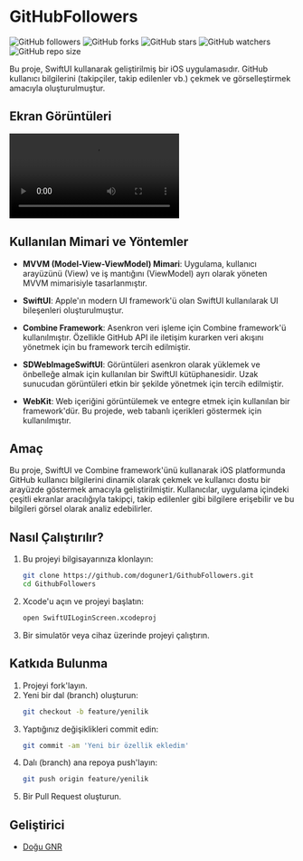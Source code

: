 # GitHubFollowers

![GitHub followers](https://img.shields.io/github/followers/doguner1?style=social)
![GitHub forks](https://img.shields.io/github/forks/doguner1/GithubFollowers?style=social)
![GitHub stars](https://img.shields.io/github/stars/doguner1/GithubFollowers?style=social)
![GitHub watchers](https://img.shields.io/github/watchers/doguner1/GithubFollowers?style=social)
![GitHub repo size](https://img.shields.io/github/repo-size/doguner1/GithubFollowers)

Bu proje, SwiftUI kullanarak geliştirilmiş bir iOS uygulamasıdır. GitHub kullanıcı bilgilerini (takipçiler, takip edilenler vb.) çekmek ve görselleştirmek amacıyla oluşturulmuştur.

## Ekran Görüntüleri

![Ekran Kaydı](https://github.com/doguner1/GitImageData/blob/main/GithubFollowes/EkranKaydi.mov)


## Kullanılan Mimari ve Yöntemler

- **MVVM (Model-View-ViewModel) Mimari**: Uygulama, kullanıcı arayüzünü (View) ve iş mantığını (ViewModel) ayrı olarak yöneten MVVM mimarisiyle tasarlanmıştır.
  
- **SwiftUI**: Apple'ın modern UI framework'ü olan SwiftUI kullanılarak UI bileşenleri oluşturulmuştur.
  
- **Combine Framework**: Asenkron veri işleme için Combine framework'ü kullanılmıştır. Özellikle GitHub API ile iletişim kurarken veri akışını yönetmek için bu framework tercih edilmiştir.

- **SDWebImageSwiftUI**: Görüntüleri asenkron olarak yüklemek ve önbelleğe almak için kullanılan bir SwiftUI kütüphanesidir. Uzak sunucudan görüntüleri etkin bir şekilde yönetmek için tercih edilmiştir.

- **WebKit**: Web içeriğini görüntülemek ve entegre etmek için kullanılan bir framework'dür. Bu projede, web tabanlı içerikleri göstermek için kullanılmıştır.

## Amaç

Bu proje, SwiftUI ve Combine framework'ünü kullanarak iOS platformunda GitHub kullanıcı bilgilerini dinamik olarak çekmek ve kullanıcı dostu bir arayüzde göstermek amacıyla geliştirilmiştir. Kullanıcılar, uygulama içindeki çeşitli ekranlar aracılığıyla takipçi, takip edilenler gibi bilgilere erişebilir ve bu bilgileri görsel olarak analiz edebilirler.

## Nasıl Çalıştırılır?

1. Bu projeyi bilgisayarınıza klonlayın:
   ```bash
   git clone https://github.com/doguner1/GithubFollowers.git
   cd GithubFollowers

2. Xcode'u açın ve projeyi başlatın:
   ```bash
   open SwiftUILoginScreen.xcodeproj

3. Bir simulatör veya cihaz üzerinde projeyi çalıştırın.


## Katkıda Bulunma

1. Projeyi fork'layın.
2. Yeni bir dal (branch) oluşturun:
    ```bash
    git checkout -b feature/yenilik
    ```
3. Yaptığınız değişiklikleri commit edin:
    ```bash
    git commit -am 'Yeni bir özellik ekledim'
    ```
4. Dalı (branch) ana repoya push'layın:
    ```bash
    git push origin feature/yenilik
    ```
5. Bir Pull Request oluşturun.

## Geliştirici
- [Doğu GNR](https://github.com/doguner1)